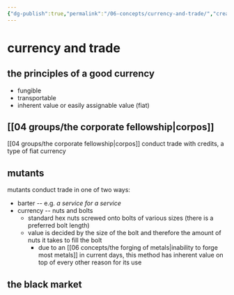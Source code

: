 ```yaml
---
{"dg-publish":true,"permalink":"/06-concepts/currency-and-trade/","created":"2024-10-28T09:18:27.000-05:00","updated":"2024-11-07T17:00:21.000-06:00"}
---
```


# currency and trade

## the principles of a good currency
- fungible
- transportable
- inherent value or easily assignable value (fiat)

## [[04 groups/the corporate fellowship\|corpos]]
[[04 groups/the corporate fellowship\|corpos]] conduct trade with credits, a type of fiat currency

## mutants
mutants conduct trade in one of two ways:
- barter -- e.g. *a service for a service*
- currency -- nuts and bolts
	- standard hex nuts screwed onto bolts of various sizes (there is a preferred bolt length)
	- value is decided by the size of the bolt and therefore the amount of nuts it takes to fill the bolt
		- due to an [[06 concepts/the forging of metals\|inability to forge most metals]] in current days, this method has inherent value on top of every other reason for its use

## the black market
